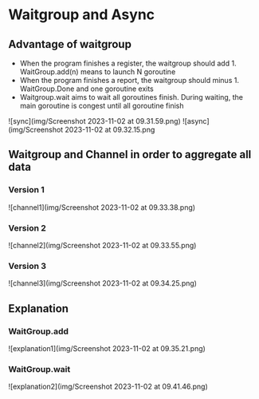 # Waitgroup and Async

## Advantage of waitgroup
- When the program finishes a register, the waitgroup should add 1. WaitGroup.add(n) means to launch N goroutine
- When the program finishes a report, the waitgroup should minus 1. WaitGroup.Done and one goroutine exits
- Waitgroup.wait aims to wait all goroutines finish. During waiting, the main goroutine is congest until all goroutine finish

![sync](img/Screenshot 2023-11-02 at 09.31.59.png)
![async](img/Screenshot 2023-11-02 at 09.32.15.png

## Waitgroup and Channel in order to aggregate all data

### Version 1
![channel1](img/Screenshot 2023-11-02 at 09.33.38.png)

### Version 2
![channel2](img/Screenshot 2023-11-02 at 09.33.55.png)

### Version 3
![channel3](img/Screenshot 2023-11-02 at 09.34.25.png)

## Explanation

### WaitGroup.add
![explanation1](img/Screenshot 2023-11-02 at 09.35.21.png)

### WaitGroup.wait
![explanation2](img/Screenshot 2023-11-02 at 09.41.46.png)


